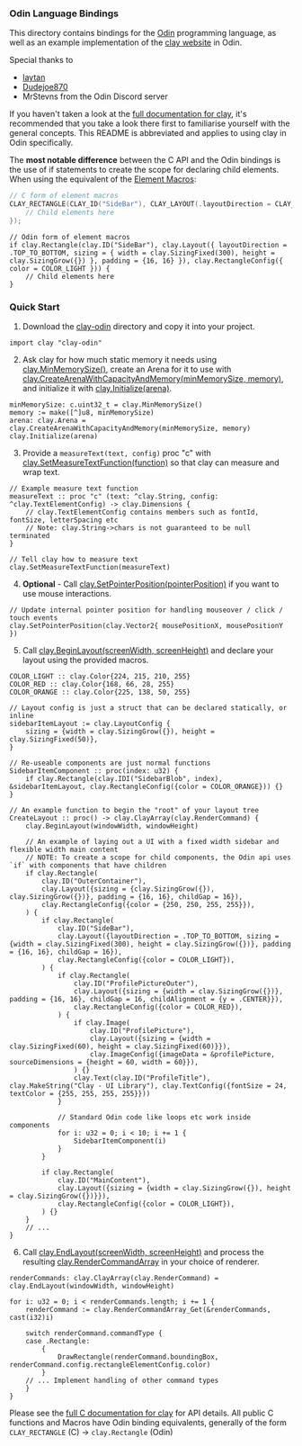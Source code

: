### Odin Language Bindings

This directory contains bindings for the [Odin](odin-lang.org) programming language, as well as an example implementation of the [clay website](https://nicbarker.com/clay) in Odin.

Special thanks to

- [laytan](https://github.com/laytan)
- [Dudejoe870](https://github.com/Dudejoe870)
- MrStevns from the Odin Discord server

If you haven't taken a look at the [full documentation for clay](https://github.com/nicbarker/clay/blob/main/README.md), it's recommended that you take a look there first to familiarise yourself with the general concepts. This README is abbreviated and applies to using clay in Odin specifically.

The **most notable difference** between the C API and the Odin bindings is the use of if statements to create the scope for declaring child elements. When using the equivalent of the [Element Macros](https://github.com/nicbarker/clay/blob/main/README.md#element-macros):

```C
// C form of element macros
CLAY_RECTANGLE(CLAY_ID("SideBar"), CLAY_LAYOUT(.layoutDirection = CLAY_TOP_TO_BOTTOM, .sizing = { .width = CLAY_SIZING_FIXED(300), .height = CLAY_SIZING_GROW() }, .padding = {16, 16}), CLAY_RECTANGLE_CONFIG(.color = COLOR_LIGHT), {
	// Child elements here
});
```

```Odin
// Odin form of element macros
if clay.Rectangle(clay.ID("SideBar"), clay.Layout({ layoutDirection = .TOP_TO_BOTTOM, sizing = { width = clay.SizingFixed(300), height = clay.SizingGrow({}) }, padding = {16, 16} }), clay.RectangleConfig({ color = COLOR_LIGHT })) {
	// Child elements here
}
```

### Quick Start

1. Download the [clay-odin](https://github.com/nicbarker/clay/tree/main/bindings/odin/clay-odin) directory and copy it into your project.

```Odin
import clay "clay-odin"
```

2. Ask clay for how much static memory it needs using [clay.MinMemorySize()](https://github.com/nicbarker/clay/blob/main/README.md#clay_minmemorysize), create an Arena for it to use with [clay.CreateArenaWithCapacityAndMemory(minMemorySize, memory)](https://github.com/nicbarker/clay/blob/main/README.md#clay_createarenawithcapacityandmemory), and initialize it with [clay.Initialize(arena)](https://github.com/nicbarker/clay/blob/main/README.md#clay_initialize).

```Odin
minMemorySize: c.uint32_t = clay.MinMemorySize()
memory := make([^]u8, minMemorySize)
arena: clay.Arena = clay.CreateArenaWithCapacityAndMemory(minMemorySize, memory)
clay.Initialize(arena)
``` 

3. Provide a `measureText(text, config)` proc "c" with [clay.SetMeasureTextFunction(function)](https://github.com/nicbarker/clay/blob/main/README.md#clay_setmeasuretextfunction) so that clay can measure and wrap text.

```Odin
// Example measure text function
measureText :: proc "c" (text: ^clay.String, config: ^clay.TextElementConfig) -> clay.Dimensions {
    // clay.TextElementConfig contains members such as fontId, fontSize, letterSpacing etc
    // Note: clay.String->chars is not guaranteed to be null terminated
}

// Tell clay how to measure text
clay.SetMeasureTextFunction(measureText)
``` 

4. **Optional** - Call [clay.SetPointerPosition(pointerPosition)](https://github.com/nicbarker/clay/blob/main/README.md#clay_setpointerposition) if you want to use mouse interactions.

```Odin
// Update internal pointer position for handling mouseover / click / touch events
clay.SetPointerPosition(clay.Vector2{ mousePositionX, mousePositionY })
```

5. Call [clay.BeginLayout(screenWidth, screenHeight)](https://github.com/nicbarker/clay/blob/main/README.md#clay_beginlayout) and declare your layout using the provided macros.

```Odin
COLOR_LIGHT :: clay.Color{224, 215, 210, 255}
COLOR_RED :: clay.Color{168, 66, 28, 255}
COLOR_ORANGE :: clay.Color{225, 138, 50, 255}

// Layout config is just a struct that can be declared statically, or inline
sidebarItemLayout := clay.LayoutConfig {
    sizing = {width = clay.SizingGrow({}), height = clay.SizingFixed(50)},
}

// Re-useable components are just normal functions
SidebarItemComponent :: proc(index: u32) {
    if clay.Rectangle(clay.IDI("SidebarBlob", index), &sidebarItemLayout, clay.RectangleConfig({color = COLOR_ORANGE})) {}
}

// An example function to begin the "root" of your layout tree
CreateLayout :: proc() -> clay.ClayArray(clay.RenderCommand) {
    clay.BeginLayout(windowWidth, windowHeight)

    // An example of laying out a UI with a fixed width sidebar and flexible width main content
    // NOTE: To create a scope for child components, the Odin api uses `if` with components that have children
    if clay.Rectangle(
        clay.ID("OuterContainer"),
        clay.Layout({sizing = {clay.SizingGrow({}), clay.SizingGrow({})}, padding = {16, 16}, childGap = 16}),
        clay.RectangleConfig({color = {250, 250, 255, 255}}),
    ) {
        if clay.Rectangle(
            clay.ID("SideBar"),
            clay.Layout({layoutDirection = .TOP_TO_BOTTOM, sizing = {width = clay.SizingFixed(300), height = clay.SizingGrow({})}, padding = {16, 16}, childGap = 16}),
            clay.RectangleConfig({color = COLOR_LIGHT}),
        ) {
            if clay.Rectangle(
                clay.ID("ProfilePictureOuter"),
                clay.Layout({sizing = {width = clay.SizingGrow({})}, padding = {16, 16}, childGap = 16, childAlignment = {y = .CENTER}}),
                clay.RectangleConfig({color = COLOR_RED}),
            ) {
                if clay.Image(
                    clay.ID("ProfilePicture"),
                    clay.Layout({sizing = {width = clay.SizingFixed(60), height = clay.SizingFixed(60)}}),
                    clay.ImageConfig({imageData = &profilePicture, sourceDimensions = {height = 60, width = 60}}),
                ) {}
                clay.Text(clay.ID("ProfileTitle"), clay.MakeString("Clay - UI Library"), clay.TextConfig({fontSize = 24, textColor = {255, 255, 255, 255}}))
            }

            // Standard Odin code like loops etc work inside components
            for i: u32 = 0; i < 10; i += 1 {
                SidebarItemComponent(i)
            }
        }

        if clay.Rectangle(
            clay.ID("MainContent"),
            clay.Layout({sizing = {width = clay.SizingGrow({}), height = clay.SizingGrow({})}}),
            clay.RectangleConfig({color = COLOR_LIGHT}),
        ) {}
    }
    // ...
}
```

6. Call [clay.EndLayout(screenWidth, screenHeight)](https://github.com/nicbarker/clay/blob/main/README.md#clay_endlayout) and process the resulting [clay.RenderCommandArray](https://github.com/nicbarker/clay/blob/main/README.md#clay_rendercommandarray) in your choice of renderer.

```Odin
renderCommands: clay.ClayArray(clay.RenderCommand) = clay.EndLayout(windowWidth, windowHeight)

for i: u32 = 0; i < renderCommands.length; i += 1 {
    renderCommand := clay.RenderCommandArray_Get(&renderCommands, cast(i32)i)

    switch renderCommand.commandType {
    case .Rectangle:
        {
            DrawRectangle(renderCommand.boundingBox, renderCommand.config.rectangleElementConfig.color)
        }
    // ... Implement handling of other command types
    }
}
```

Please see the [full C documentation for clay](https://github.com/nicbarker/clay/blob/main/README.md) for API details. All public C functions and Macros have Odin binding equivalents, generally of the form `CLAY_RECTANGLE` (C) -> `clay.Rectangle` (Odin)
